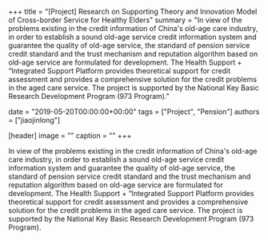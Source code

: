 +++
title = "[Project] Research on Supporting Theory and Innovation Model of Cross-border Service for Healthy Elders"
summary = "In view of the problems existing in the credit information of China's old-age care industry, in order to establish a sound old-age service credit information system and guarantee the quality of old-age service, the standard of pension service credit standard and the trust mechanism and reputation algorithm based on old-age service are formulated for development. The Health Support + “Integrated Support Platform provides theoretical support for credit assessment and provides a comprehensive solution for the credit problems in the aged care service. The project is supported by the National Key Basic Research Development Program (973 Program)."

date = "2019-05-20T00:00:00+00:00"
tags = ["Project", "Pension"]
authors = ["jiaojinlong"]

[header]
image = ""
caption = ""
+++

In view of the problems existing in the credit information of China's old-age care industry, in order to establish a sound old-age service credit information system and guarantee the quality of old-age service, the standard of pension service credit standard and the trust mechanism and reputation algorithm based on old-age service are formulated for development. The Health Support + “Integrated Support Platform provides theoretical support for credit assessment and provides a comprehensive solution for the credit problems in the aged care service. The project is supported by the National Key Basic Research Development Program (973 Program).

